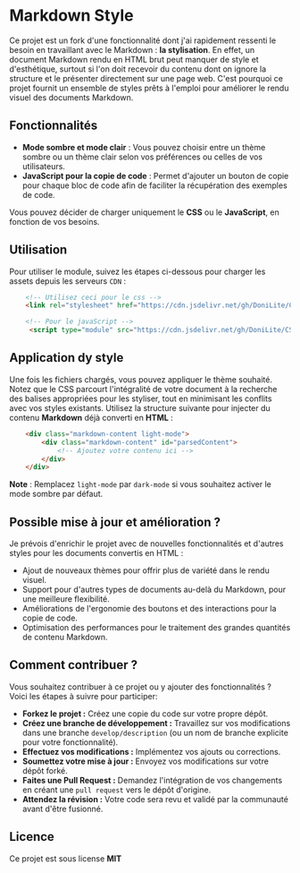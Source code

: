 # Markdown Style

Ce projet est un fork d'une fonctionnalité dont j'ai rapidement ressenti le besoin en travaillant avec le Markdown : **la stylisation**. En effet, un document Markdown rendu en HTML brut peut manquer de style et d'esthétique, surtout si l'on doit recevoir du contenu dont on ignore la structure et le présenter directement sur une page web. C'est pourquoi ce projet fournit un ensemble de styles prêts à l'emploi pour améliorer le rendu visuel des documents Markdown.

## Fonctionnalités

- **Mode sombre et mode clair** : Vous pouvez choisir entre un thème sombre ou un thème clair selon vos préférences ou celles de vos utilisateurs.
- **JavaScript pour la copie de code** : Permet d'ajouter un bouton de copie pour chaque bloc de code afin de faciliter la récupération des exemples de code.

Vous pouvez décider de charger uniquement le **CSS** ou le **JavaScript**, en fonction de vos besoins.

## Utilisation

Pour utiliser le module, suivez les étapes ci-dessous pour charger les assets depuis les serveurs `CDN` :

```html
    <!-- Utilisez ceci pour le css -->
    <link rel="stylesheet" href="https://cdn.jsdelivr.net/gh/DoniLite/CSS/md.css">

    <!-- Pour le javaScript -->
     <script type="module" src="https://cdn.jsdelivr.net/gh/DoniLite/CSS/md.js"></script>
```

## Application dy style

Une fois les fichiers chargés, vous pouvez appliquer le thème souhaité. Notez que le CSS parcourt l'intégralité de votre document à la recherche des balises appropriées pour les styliser, tout en minimisant les conflits avec vos styles existants. Utilisez la structure suivante pour injecter du contenu **Markdown** déjà converti en **HTML** :

```html
    <div class="markdown-content light-mode">
        <div class="markdown-content" id="parsedContent">
            <!-- Ajoutez votre contenu ici -->
        </div>
    </div>
```

**Note** : Remplacez `light-mode` par `dark-mode` si vous souhaitez activer le mode sombre par défaut.

## Possible mise à jour et amélioration ?

Je prévois d'enrichir le projet avec de nouvelles fonctionnalités et d'autres styles pour les documents convertis en HTML :

- Ajout de nouveaux thèmes pour offrir plus de variété dans le rendu visuel.
- Support pour d'autres types de documents au-delà du Markdown, pour une meilleure flexibilité.
- Améliorations de l'ergonomie des boutons et des interactions pour la copie de code.
- Optimisation des performances pour le traitement des grandes quantités de contenu Markdown.

## Comment contribuer ?

Vous souhaitez contribuer à ce projet ou y ajouter des fonctionnalités ? Voici les étapes à suivre pour participer:

- **Forkez le projet :** Créez une copie du code sur votre propre dépôt.
- **Créez une branche de développement :** Travaillez sur vos modifications dans une branche `develop/description` (ou un nom de branche explicite pour votre fonctionnalité).
- **Effectuez vos modifications :** Implémentez vos ajouts ou corrections.
- **Soumettez votre mise à jour :** Envoyez vos modifications sur votre dépôt forké.
- **Faites une Pull Request :** Demandez l'intégration de vos changements en créant une `pull request` vers le dépôt d'origine.
- **Attendez la révision :** Votre code sera revu et validé par la communauté avant d'être fusionné.

## Licence

Ce projet est sous license **MIT**
